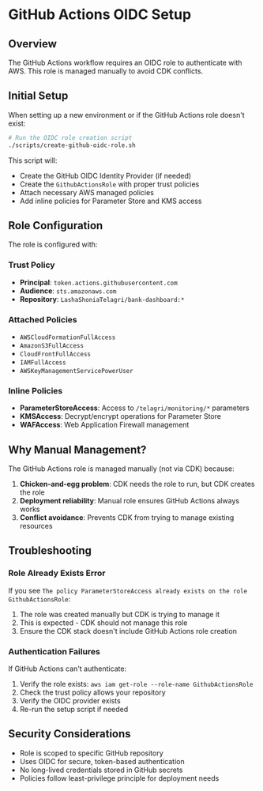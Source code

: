 # GitHub Actions OIDC Setup

## Overview

The GitHub Actions workflow requires an OIDC role to authenticate with AWS. This role is managed manually to avoid CDK conflicts.

## Initial Setup

When setting up a new environment or if the GitHub Actions role doesn't exist:

```bash
# Run the OIDC role creation script
./scripts/create-github-oidc-role.sh
```

This script will:
- Create the GitHub OIDC Identity Provider (if needed)
- Create the `GithubActionsRole` with proper trust policies
- Attach necessary AWS managed policies
- Add inline policies for Parameter Store and KMS access

## Role Configuration

The role is configured with:

### Trust Policy
- **Principal**: `token.actions.githubusercontent.com`
- **Audience**: `sts.amazonaws.com`
- **Repository**: `LashaShoniaTelagri/bank-dashboard:*`

### Attached Policies
- `AWSCloudFormationFullAccess`
- `AmazonS3FullAccess`
- `CloudFrontFullAccess`
- `IAMFullAccess`
- `AWSKeyManagementServicePowerUser`

### Inline Policies
- **ParameterStoreAccess**: Access to `/telagri/monitoring/*` parameters
- **KMSAccess**: Decrypt/encrypt operations for Parameter Store
- **WAFAccess**: Web Application Firewall management

## Why Manual Management?

The GitHub Actions role is managed manually (not via CDK) because:

1. **Chicken-and-egg problem**: CDK needs the role to run, but CDK creates the role
2. **Deployment reliability**: Manual role ensures GitHub Actions always works
3. **Conflict avoidance**: Prevents CDK from trying to manage existing resources

## Troubleshooting

### Role Already Exists Error
If you see `The policy ParameterStoreAccess already exists on the role GithubActionsRole`:

1. The role was created manually but CDK is trying to manage it
2. This is expected - CDK should not manage this role
3. Ensure the CDK stack doesn't include GitHub Actions role creation

### Authentication Failures
If GitHub Actions can't authenticate:

1. Verify the role exists: `aws iam get-role --role-name GithubActionsRole`
2. Check the trust policy allows your repository
3. Verify the OIDC provider exists
4. Re-run the setup script if needed

## Security Considerations

- Role is scoped to specific GitHub repository
- Uses OIDC for secure, token-based authentication
- No long-lived credentials stored in GitHub secrets
- Policies follow least-privilege principle for deployment needs
